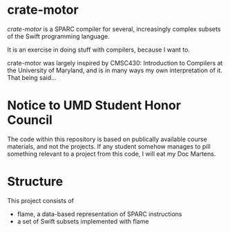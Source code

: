 # crate-motor
*crate-motor* is a SPARC compiler for several, increasingly complex subsets of the Swift programming language.

It is an exercise in doing stuff with compilers, because I want to.

crate-motor was largely inspired by CMSC430: Introduction to Compilers at the University of Maryland, and is in many ways my own interpretation of it. That being said...

# Notice to UMD Student Honor Council
The code within this repository is based on publically available course materials, and not the projects. If any student somehow manages to pill something relevant to a project from this code, I will eat my Doc Martens.

# Structure
This project consists of
- flame, a data-based representation of SPARC instructions
- a set of Swift subsets implemented with flame
